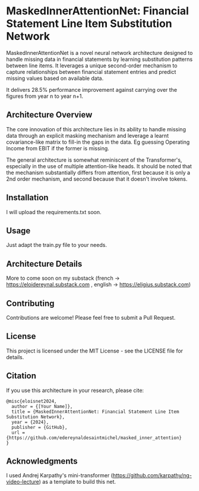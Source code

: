 # MaskedInnerAttentionNet: Financial Statement Line Item Substitution Network

MaskedInnerAttentionNet is a novel neural network architecture designed to handle missing data in financial statements by learning substitution patterns between line items. It leverages a unique second-order mechanism to capture relationships between financial statement entries and predict missing values based on available data.

It delivers 28.5% performance improvement against carrying over the figures from year n to year n+1.

## Architecture Overview

The core innovation of this architecture lies in its ability to handle missing data through an explicit masking mechanism and leverage a learnt covariance-like matrix to fill-in the gaps in the data. Eg guessing Operating Income from EBIT if the former is missing.

The general architecture is somewhat reminiscent of the Transformer's, especially in the use of multiple attention-like heads. It should be noted that the mechanism substantially differs from attention, first because it is only a 2nd order mechanism, and second because that it doesn't involve tokens.

## Installation
I will upload the requirements.txt soon.

## Usage

Just adapt the train.py file to your needs.

## Architecture Details
More to come soon on my substack (french -> https://eloidereynal.substack.com , english -> https://eligius.substack.com)

## Contributing

Contributions are welcome! Please feel free to submit a Pull Request.

## License

This project is licensed under the MIT License - see the LICENSE file for details.

## Citation

If you use this architecture in your research, please cite:

```
@misc{eloisnet2024,
  author = {[Your Name]},
  title = {MaskedInnerAttentionNet: Financial Statement Line Item Substitution Network},
  year = {2024},
  publisher = {GitHub},
  url = {https://github.com/edereynaldesaintmichel/masked_inner_attention}
}
```

## Acknowledgments
I used Andrej Karpathy's mini-transformer (https://github.com/karpathy/ng-video-lecture) as a template to build this net.
